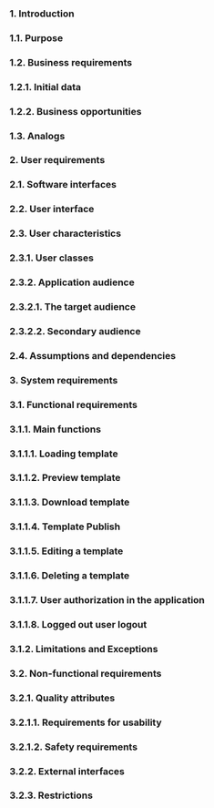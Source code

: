 
### 1. Introduction

### 1.1. Purpose

### 1.2. Business requirements

### 1.2.1. Initial data
    
### 1.2.2. Business opportunities
    
### 1.3. Analogs

### 2. User requirements

### 2.1. Software interfaces

### 2.2. User interface

### 2.3. User characteristics

### 2.3.1. User classes
    
### 2.3.2. Application audience
    
### 2.3.2.1. The target audience
        
### 2.3.2.2. Secondary audience
        
### 2.4. Assumptions and dependencies

### 3. System requirements

### 3.1. Functional requirements

### 3.1.1. Main functions
    
### 3.1.1.1. Loading template
        
### 3.1.1.2. Preview template
        
### 3.1.1.3. Download template
        
### 3.1.1.4. Template Publish
        
### 3.1.1.5. Editing a template
        
### 3.1.1.6. Deleting a template
        
### 3.1.1.7. User authorization in the application
        
### 3.1.1.8. Logged out user logout
        
### 3.1.2. Limitations and Exceptions
    
### 3.2. Non-functional requirements

### 3.2.1. Quality attributes
    
### 3.2.1.1. Requirements for usability
        
### 3.2.1.2. Safety requirements
        
### 3.2.2. External interfaces
    
### 3.2.3. Restrictions

